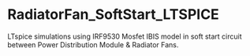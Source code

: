 # RadiatorFan_SoftStart_LTSPICE
LTspice simulations using IRF9530 Mosfet IBIS model in soft start circuit between Power Distribution Module & Radiator Fans.
